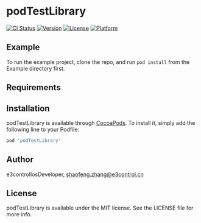 # podTestLibrary

[![CI Status](http://img.shields.io/travis/e3controlIosDeveloper/podTestLibrary.svg?style=flat)](https://travis-ci.org/e3controlIosDeveloper/podTestLibrary)
[![Version](https://img.shields.io/cocoapods/v/podTestLibrary.svg?style=flat)](http://cocoapods.org/pods/podTestLibrary)
[![License](https://img.shields.io/cocoapods/l/podTestLibrary.svg?style=flat)](http://cocoapods.org/pods/podTestLibrary)
[![Platform](https://img.shields.io/cocoapods/p/podTestLibrary.svg?style=flat)](http://cocoapods.org/pods/podTestLibrary)

## Example

To run the example project, clone the repo, and run `pod install` from the Example directory first.

## Requirements

## Installation

podTestLibrary is available through [CocoaPods](http://cocoapods.org). To install
it, simply add the following line to your Podfile:

```ruby
pod 'podTestLibrary'
```

## Author

e3controlIosDeveloper, shaofeng.zhang@e3control.cn

## License

podTestLibrary is available under the MIT license. See the LICENSE file for more info.
